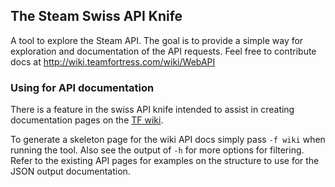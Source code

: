 ## The Steam Swiss API Knife ##

A tool to explore the Steam API. The goal is to provide a simple
way for exploration and documentation of the API requests. Feel
free to contribute docs at http://wiki.teamfortress.com/wiki/WebAPI

### Using for API documentation ###

There is a feature in the swiss API knife intended to assist in
creating documentation pages on the [TF wiki](http://wiki.teamfortress.com/wiki/WebAPI).

To generate a skeleton page for the wiki API docs simply pass `-f wiki` when running the tool.
Also see the output of `-h` for more options for filtering. Refer to the existing API pages
for examples on the structure to use for the JSON output documentation.
